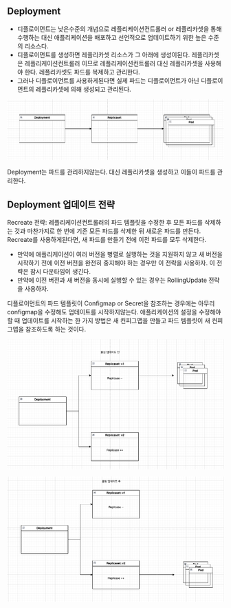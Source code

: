 ## Deployment
- 디플로이먼트는 낮은수준의 개념으로 레플리케이션컨트롤러 or 레플리카셋을 통해 수행하는 대신 애플리케이션을 배포하고 선언적으로 업데이트하기 위한 높은 수준의 리소스다.
- 디플로이먼트를 생성하면 레플리카셋 리소스가 그 아래에 생성이된다. 레플리카셋은 레플리케이션컨트롤러 이므로 레플리케이션컨트롤러 대신 레플리카셋을 사용해야 한다. 레플리카셋도 파드를 복제하고 관리한다. 
- 그러나 디플로이먼트를 사용하게된다면 실제 파드는 디플로이먼트가 아닌 디플로이먼트의 레플리카셋에 의해 생성되고 관리된다.

![img.png](img.png)

Deployment는 파드를 관리하지않는다. 대신 레플리카셋을 생성하고 이들이 파드를 관리한다.

## Deployment 업데이트 전략 
Recreate 전략: 레플리케이션컨트롤러의 파드 템플릿을 수정한 후 모든 파드를 삭제하는 것과 마찬가지로 한 번에 기존 모든 파드를 삭제한 뒤 새로운 파드를 만든다. 
Recreate를 사용하게된다면, 새 파드를 만들기 전에 이전 파드를 모두 삭제한다.
- 만약에 애플리케이션이 여러 버전을 병렬로 실행하는 것을 지원하지 않고 새 버전을 시작하기 전에 이전 버전을 완전히 중지해야 하는 경우만 이 전략을 사용하자. 이 전략은 잠시 다운타임이 생긴다.
- 만약에 이전 버전과 새 버전을 동시에 실행할 수 있는 경우는 RollingUpdate 전략을 사용하자. 

디플로이먼트의 파드 템플릿이 Configmap or Secret을 참조하는 경우에는 아무리 configmap을 수정해도 업데이트를 시작하지않는다. 애플리케이션의 설정을 수정해야할 때 업데이트를 시작하는 한 가지 방법은 새 컨피그맵을 만들고 파드 템플릿이 새 컨피그맵을 참조하도록 하는 것이다. 

![img_1.png](img_1.png)

![img_2.png](img_2.png)
